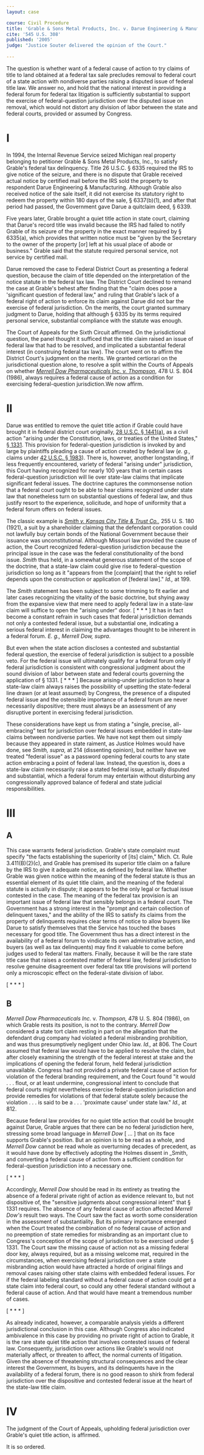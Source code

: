 ```yaml
---
layout: case

course: Civil Procedure
title: 'Grable & Sons Metal Products, Inc. v. Darue Engineering & Manufacturing'
cite: '545 U.S. 308'
published: '2005'
judge: "Justice Souter delivered the opinion of the Court."
    
---
```


The question is whether want of a federal cause of action to try claims of title to land obtained at a federal tax sale precludes removal to federal court of a state action with nondiverse parties raising a disputed issue of federal title law. We answer no, and hold that the national interest in providing a federal forum for federal tax litigation is sufficiently substantial to support the exercise of federal-question jurisdiction over the disputed issue on removal, which would not distort any division of labor between the state and federal courts, provided or assumed by Congress.

# I

In 1994, the Internal Revenue Service seized Michigan real property belonging to petitioner Grable & Sons Metal Products, Inc., to satisfy Grable's federal tax delinquency. Title 26 U.S.C. § 6335 required the IRS to give notice of the seizure, and there is no dispute that Grable received actual notice by certified mail before the IRS sold the property to respondent Darue Engineering & Manufacturing. Although Grable also received notice of the sale itself, it did not exercise its statutory right to redeem the property within 180 days of the sale, § 6337(b)(1), and after that period had passed, the Government gave Darue a quitclaim deed, § 6339.

Five years later, Grable brought a quiet title action in state court, claiming that Darue's record title was invalid because the IRS had failed to notify Grable of its seizure of the property in the exact manner required by § 6335(a), which provides that written notice must be "given by the Secretary to the owner of the property [or] left at his usual place of abode or business." Grable said that the statute required personal service, not service by certified mail.

Darue removed the case to Federal District Court as presenting a federal question, because the claim of title depended on the interpretation of the notice statute in the federal tax law. The District Court declined to remand the case at Grable's behest after finding that the "claim does pose a 'significant question of federal law," and ruling that Grable's lack of a federal right of action to enforce its claim against Darue did not bar the exercise of federal jurisdiction. On the merits, the court granted summary judgment to Darue, holding that although § 6335 by its terms required personal service, substantial compliance with the statute was enough.

The Court of Appeals for the Sixth Circuit affirmed. On the jurisdictional question, the panel thought it sufficed that the title claim raised an issue of federal law that had to be resolved, and implicated a substantial federal interest (in construing federal tax law). The court went on to affirm the District Court's judgment on the merits. We granted certiorari on the jurisdictional question alone, to resolve a split within the Courts of Appeals on whether [_Merrell Dow Pharmaceuticals Inc. v. Thompson_](https://scholar.google.com/scholar_case?case=7074576791413054261), 478 U. S. 804 (1986), always requires a federal cause of action as a condition for exercising federal-question jurisdiction.We now affirm.


# II

Darue was entitled to remove the quiet title action if Grable could have brought it in federal district court originally, [28 U.S.C. § 1441(a)](https://www.law.cornell.edu/uscode/text/28/1441), as a civil action "arising under the Constitution, laws, or treaties of the United States," [§ 1331](https://www.law.cornell.edu/uscode/text/28/1331). This provision for federal-question jurisdiction is invoked by and large by plaintiffs pleading a cause of action created by federal law (_e. g.,_ claims under [42 U.S.C. § 1983](https://www.law.cornell.edu/uscode/text/42/1983)). There is, however, another longstanding, if less frequently encountered, variety of federal "arising under" jurisdiction, this Court having recognized for nearly 100 years that in certain cases federal-question jurisdiction will lie over state-law claims that implicate significant federal issues. The doctrine captures the commonsense notion that a federal court ought to be able to hear claims recognized under state law that nonetheless turn on substantial questions of federal law, and thus justify resort to the experience, solicitude, and hope of uniformity that a federal forum offers on federal issues.

The classic example is [_Smith v. Kansas City Title & Trust Co._](https://scholar.google.com/scholar_case?case=5823303748841046877), 255 U. S. 180 (1921), a suit by a shareholder claiming that the defendant corporation could not lawfully buy certain bonds of the National Government because their issuance was unconstitutional. Although Missouri law provided the cause of action, the Court recognized federal-question jurisdiction because the principal issue in the case was the federal constitutionality of the bond issue. _Smith_ thus held, in a somewhat generous statement of the scope of the doctrine, that a state-law claim could give rise to federal-question jurisdiction so long as it "appears from the [complaint] that the right to relief depends upon the construction or application of [federal law]." _Id.,_ at 199.

The _Smith_ statement has been subject to some trimming to fit earlier and later cases recognizing the vitality of the basic doctrine, but shying away from the expansive view that mere need to apply federal law in a state-law claim will suffice to open the "arising under" door. [ * * * ] It has in fact become a constant refrain in such cases that federal jurisdiction demands not only a contested federal issue, but a substantial one, indicating a serious federal interest in claiming the advantages thought to be inherent in a federal forum. _E. g.,_ _Merrell Dow,_ _supra_.

But even when the state action discloses a contested and substantial federal question, the exercise of federal jurisdiction is subject to a possible veto. For the federal issue will ultimately qualify for a federal forum only if federal jurisdiction is consistent with congressional judgment about the sound division of labor between state and federal courts governing the application of § 1331. [ * * * ] Because arising-under jurisdiction to hear a state-law claim always raises the possibility of upsetting the state-federal line drawn (or at least assumed) by Congress, the presence of a disputed federal issue and the ostensible importance of a federal forum are never necessarily dispositive; there must always be an assessment of any disruptive portent in exercising federal jurisdiction. 

These considerations have kept us from stating a "single, precise, all-embracing" test for jurisdiction over federal issues embedded in state-law claims between nondiverse parties. We have not kept them out simply because they appeared in state raiment, as Justice Holmes would have done, see _Smith,_ _supra,_ at 214 (dissenting opinion), but neither have we treated "federal issue" as a password opening federal courts to any state action embracing a point of federal law. Instead, the question is, does a state-law claim necessarily raise a stated federal issue, actually disputed and substantial, which a federal forum may entertain without disturbing any congressionally approved balance of federal and state judicial responsibilities.


# III

## A

This case warrants federal jurisdiction. Grable's state complaint must specify "the facts establishing the superiority of [its] claim," Mich. Ct. Rule 3.411(B)(2)(c), and Grable has premised its superior title claim on a failure by the IRS to give it adequate notice, as defined by federal law. Whether Grable was given notice within the meaning of the federal statute is thus an essential element of its quiet title claim, and the meaning of the federal statute is actually in dispute; it appears to be the only legal or factual issue contested in the case. The meaning of the federal tax provision is an important issue of federal law that sensibly belongs in a federal court. The Government has a strong interest in the "prompt and certain collection of delinquent taxes," and the ability of the IRS to satisfy its claims from the property of delinquents requires clear terms of notice to allow buyers like Darue to satisfy themselves that the Service has touched the bases necessary for good title. The Government thus has a direct interest in the availability of a federal forum to vindicate its own administrative action, and buyers (as well as tax delinquents) may find it valuable to come before judges used to federal tax matters. Finally, because it will be the rare state title case that raises a contested matter of federal law, federal jurisdiction to resolve genuine disagreement over federal tax title provisions will portend only a microscopic effect on the federal-state division of labor.

[ * * * ]


## B

_Merrell Dow Pharmaceuticals Inc._ v. _Thompson,_ 478 U. S. 804 (1986), on which Grable rests its position, is not to the contrary. _Merrell Dow_ considered a state tort claim resting in part on the allegation that the defendant drug company had violated a federal misbranding prohibition, and was thus presumptively negligent under Ohio law. _Id.,_ at 806. The Court assumed that federal law would have to be applied to resolve the claim, but after closely examining the strength of the federal interest at stake and the implications of opening the federal forum, held federal jurisdiction unavailable. Congress had not provided a private federal cause of action for violation of the federal branding requirement, and the Court found "it would . . . flout, or at least undermine, congressional intent to conclude that federal courts might nevertheless exercise federal-question jurisdiction and provide remedies for violations of that federal statute solely because the violation . . . is said to be a . . . 'proximate cause' under state law." _Id.,_ at 812.

Because federal law provides for no quiet title action that could be brought against Darue, Grable argues that there can be no federal jurisdiction here, stressing some broad language in _Merrell Dow_ [ … ] that on its face supports Grable's position. But an opinion is to be read as a whole, and _Merrell Dow_ cannot be read whole as overturning decades of precedent, as it would have done by effectively adopting the Holmes dissent in _Smith, and converting a federal cause of action from a sufficient condition for federal-question jurisdiction into a necessary one.

[ * * * ]

Accordingly, _Merrell Dow_ should be read in its entirety as treating the absence of a federal private right of action as evidence relevant to, but not dispositive of, the "sensitive judgments about congressional intent" that § 1331 requires. The absence of any federal cause of action affected _Merrell Dow's_ result two ways. The Court saw the fact as worth some consideration in the assessment of substantiality. But its primary importance emerged when the Court treated the combination of no federal cause of action and no preemption of state remedies for misbranding as an important clue to Congress's conception of the scope of jurisdiction to be exercised under § 1331. The Court saw the missing cause of action not as a missing federal door key, always required, but as a missing welcome mat, required in the circumstances, when exercising federal jurisdiction over a state misbranding action would have attracted a horde of original filings and removal cases raising other state claims with embedded federal issues. For if the federal labeling standard without a federal cause of action could get a state claim into federal court, so could any other federal standard without a federal cause of action. And that would have meant a tremendous number of cases.

[ * * * ]

As already indicated, however, a comparable analysis yields a different jurisdictional conclusion in this case. Although Congress also indicated ambivalence in this case by providing no private right of action to Grable, it is the rare state quiet title action that involves contested issues of federal law. Consequently, jurisdiction over actions like Grable's would not materially affect, or threaten to affect, the normal currents of litigation. Given the absence of threatening structural consequences and the clear interest the Government, its buyers, and its delinquents have in the availability of a federal forum, there is no good reason to shirk from federal jurisdiction over the dispositive and contested federal issue at the heart of the state-law title claim.


# IV

The judgment of the Court of Appeals, upholding federal jurisdiction over Grable's quiet title action, is affirmed.

It is so ordered.

